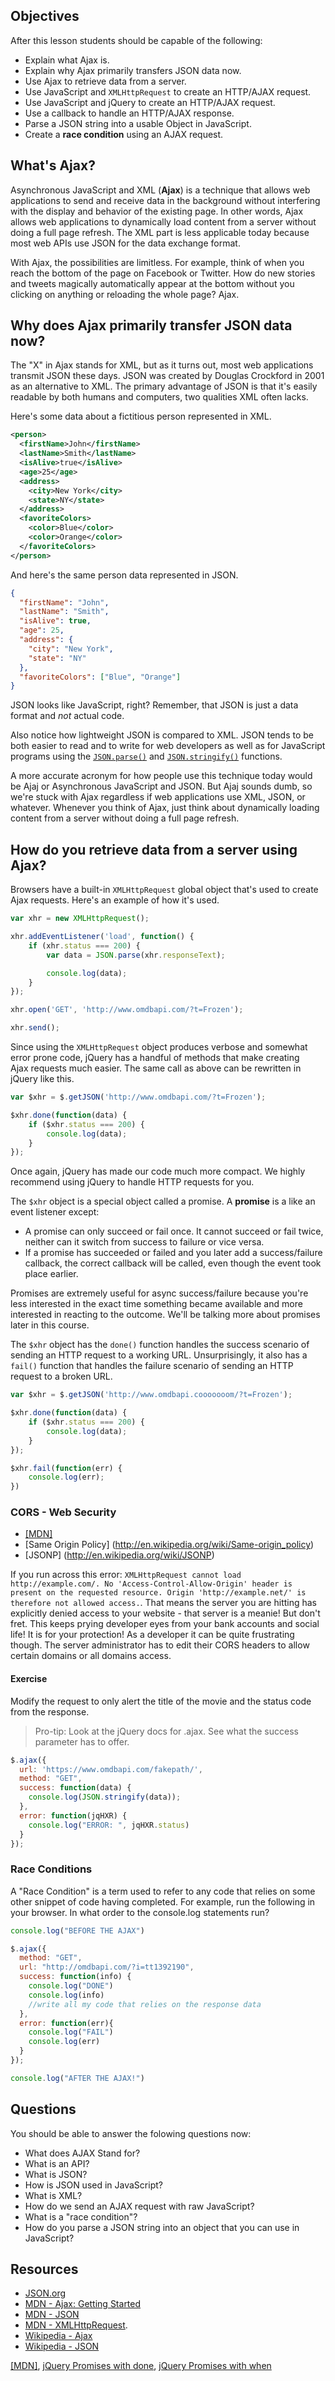 ## Objectives

After this lesson students should be capable of the following:

- Explain what Ajax is.
- Explain why Ajax primarily transfers JSON data now.
- Use Ajax to retrieve data from a server.
- Use JavaScript and `XMLHttpRequest` to create an HTTP/AJAX request.
- Use JavaScript and jQuery to create an HTTP/AJAX request.
- Use a callback to handle an HTTP/AJAX response.
- Parse a JSON string into a usable Object in JavaScript.
- Create a __race condition__ using an AJAX request.

## What's Ajax?

Asynchronous JavaScript and XML (**Ajax**) is a technique that allows web applications to send and receive data in the background without interfering with the display and behavior of the existing page. In other words, Ajax allows web applications to dynamically load content from a server without doing a full page refresh. The XML part is less applicable today because most web APIs use JSON for the data exchange format.

With Ajax, the possibilities are limitless. For example, think of when you reach the bottom of the page on Facebook or Twitter. How do new stories and tweets magically automatically appear at the bottom without you clicking on anything or reloading the whole page? Ajax.

## Why does Ajax primarily transfer JSON data now?

The "X" in Ajax stands for XML, but as it turns out, most web applications transmit JSON these days. JSON was created by Douglas Crockford in 2001 as an alternative to XML. The primary advantage of JSON is that it's easily readable by both humans and computers, two qualities XML often lacks.

Here's some data about a fictitious person represented in XML.

```xml
<person>
  <firstName>John</firstName>
  <lastName>Smith</lastName>
  <isAlive>true</isAlive>
  <age>25</age>
  <address>
    <city>New York</city>
    <state>NY</state>
  </address>
  <favoriteColors>
    <color>Blue</color>
    <color>Orange</color>
  </favoriteColors>
</person>
```

And here's the same person data represented in JSON.

```json
{
  "firstName": "John",
  "lastName": "Smith",
  "isAlive": true,
  "age": 25,
  "address": {
    "city": "New York",
    "state": "NY"
  },
  "favoriteColors": ["Blue", "Orange"]
}
```


JSON looks like JavaScript, right? Remember, that JSON is just a data format and _not_ actual code.

Also notice how lightweight JSON is compared to XML. JSON tends to be both easier to read and to write for web developers as well as for JavaScript programs using the [`JSON.parse()`](https://developer.mozilla.org/en-US/docs/Web/JavaScript/Reference/Global_Objects/JSON/parse) and [`JSON.stringify()`](https://developer.mozilla.org/en-US/docs/Web/JavaScript/Reference/Global_Objects/JSON/stringify) functions.

A more accurate acronym for how people use this technique today would be Ajaj or Asynchronous JavaScript and JSON. But Ajaj sounds dumb, so we're stuck with Ajax regardless if web applications use XML, JSON, or whatever. Whenever you think of Ajax, just think about dynamically loading content from a server without doing a full page refresh.

## How do you retrieve data from a server using Ajax?

Browsers have a built-in `XMLHttpRequest` global object that's used to create Ajax requests. Here's an example of how it's used.

```javascript
var xhr = new XMLHttpRequest();

xhr.addEventListener('load', function() {
	if (xhr.status === 200) {
		var data = JSON.parse(xhr.responseText);

		console.log(data);
	}
});

xhr.open('GET', 'http://www.omdbapi.com/?t=Frozen');

xhr.send();
```

Since using the `XMLHttpRequest` object produces verbose and somewhat error prone code, jQuery has a handful of methods that make creating Ajax requests much easier. The same call as above can be rewritten in jQuery like this.

```javascript
var $xhr = $.getJSON('http://www.omdbapi.com/?t=Frozen');

$xhr.done(function(data) {
	if ($xhr.status === 200) {
		console.log(data);
	}
});
```

Once again, jQuery has made our code much more compact. We highly recommend using jQuery to handle HTTP requests for you.

The `$xhr` object is a special object called a promise. A **promise** is a like an event listener except:

- A promise can only succeed or fail once. It cannot succeed or fail twice, neither can it switch from success to failure or vice versa.
- If a promise has succeeded or failed and you later add a success/failure callback, the correct callback will be called, even though the event took place earlier.

Promises are extremely useful for async success/failure because you're less interested in the exact time something became available and more interested in reacting to the outcome. We'll be talking more about promises later in this course.

The `$xhr` object has the `done()` function handles the success scenario of sending an HTTP request to a working URL. Unsurprisingly, it also has a `fail()` function that handles the failure scenario of sending an HTTP request to a broken URL.

```javascript
var $xhr = $.getJSON('http://www.omdbapi.cooooooom/?t=Frozen');

$xhr.done(function(data) {
	if ($xhr.status === 200) {
		console.log(data);
	}
});

$xhr.fail(function(err) {
	console.log(err);
})
```

### CORS - Web Security

* [[MDN]](https://developer.mozilla.org/en-US/docs/Web/HTTP/Access_control_CORS)
* [Same Origin Policy] (http://en.wikipedia.org/wiki/Same-origin_policy)
* [JSONP] (http://en.wikipedia.org/wiki/JSONP)

If you run across this error: `XMLHttpRequest cannot load http://example.com/. No 'Access-Control-Allow-Origin' header is present on the requested resource. Origin 'http://example.net/' is therefore not allowed access.`. That means the server you are hitting has explicitly denied access to your website - that server is a meanie! But don't fret. This keeps prying developer eyes from your bank accounts and social life! It is for your protection! As a developer it can be quite frustrating though. The server administrator has to edit their CORS headers to allow certain domains or all domains access.

#### Exercise

Modify the request to only alert the title of the movie and the status code from the response.

> Pro-tip: Look at the jQuery docs for .ajax.  See what the success parameter has to offer.


```javascript
$.ajax({
  url: 'https://www.omdbapi.com/fakepath/',
  method: "GET",
  success: function(data) {
    console.log(JSON.stringify(data));
  },
  error: function(jqHXR) {
    console.log("ERROR: ", jqHXR.status)
  }
});
```

### Race Conditions

A "Race Condition" is a term used to refer to any code that relies on some other snippet of code having completed. For example, run the following in your browser. In what order to the console.log statements run?

```javascript
console.log("BEFORE THE AJAX")

$.ajax({
  method: "GET",
  url: "http://omdbapi.com/?i=tt1392190",
  success: function(info) {
    console.log("DONE")
    console.log(info)
    //write all my code that relies on the response data
  },
  error: function(err){
    console.log("FAIL")
    console.log(err)
  }
});

console.log("AFTER THE AJAX!")
```

## Questions

You should be able to answer the folowing questions now:

-  What does AJAX Stand for?
-  What is an API?
-  What is JSON?
-  How is JSON used in JavaScript?
-  What is XML?
-  How do we send an AJAX request with raw JavaScript?
-  What is a "race condition"?
-  How do you parse a JSON string into an object that you can use in JavaScript?

## Resources

- [JSON.org](http://json.org/)
- [MDN - Ajax: Getting Started](https://developer.mozilla.org/en-US/docs/AJAX/Getting_Started)
- [MDN - JSON](https://developer.mozilla.org/en-US/docs/Glossary/JSON)
- [MDN - XMLHttpRequest](https://developer.mozilla.org/en-US/docs/Web/API/XMLHttpRequest).
- [Wikipedia - Ajax](https://en.wikipedia.org/wiki/Ajax_(programming))
- [Wikipedia - JSON](https://en.wikipedia.org/wiki/JSON)


[[MDN]](https://developer.mozilla.org/en-US/docs/Web/JavaScript/Reference/Global_Objects/Promise),
[jQuery Promises with done](http://api.jquery.com/deferred.done/),
[jQuery Promises with when](https://api.jquery.com/jquery.when/)
